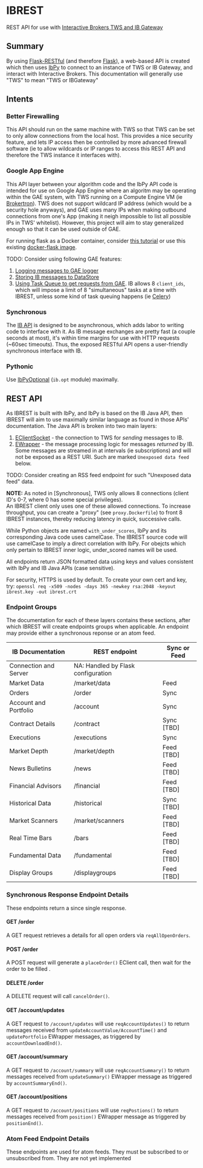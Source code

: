 # IBREST
REST API for use with [Interactive Brokers TWS and IB Gateway](https://www.interactivebrokers.com/en/index.php?f=5041&ns=T)

## Summary
By using [Flask-RESTful](http://flask-restful-cn.readthedocs.org/en/0.3.4/) (and therefore [Flask](http://flask.pocoo.org/)), a web-based API is created which then uses [IbPy](https://github.com/blampe/IbPy) to connect to an instance of TWS or IB Gateway, and interact with Interactive Brokers.  This documentation will generally use "TWS" to mean "TWS or IBGateway"

## Intents
### Better Firewalling
This API should run on the same machine with TWS so that TWS can be set to only allow connections from the local host.  This provides a nice security feature, and lets IP access then be controlled by more advanced firewall software (ie to allow wildcards or IP ranges to access this REST API and therefore the TWS instance it interfaces with). 

### Google App Engine
This API layer between your algorithm code and the IbPy API code is intended for use on Google App Engine where an algoritm may be operating within the GAE system, with TWS running on a Compute Engine VM (ie [Brokertron](http://www.brokertron.com/)).  TWS does not support wildcard IP address (which would be a security hole anyways), and GAE uses many IPs when making outbound connections from one's App (making it neigh impossible to list all possible IPs in TWS' whitelist).  However, this project will aim to stay generalized enough so that it can be used outside of GAE.  

For running flask as a Docker container, consider [this tutorial](http://containertutorials.com/docker-compose/flask-simple-app.html) or use this existing [docker-flask image](https://hub.docker.com/r/p0bailey/docker-flask/).

TODO: Consider using following GAE features:

1. [Logging messages to GAE logger](https://cloud.google.com/logging/docs/agent/installation)
2. [Storing IB messages to DataStore](https://cloud.google.com/datastore/docs/getstarted/start_python/)
3. [Using Task Queue to get requests from GAE](https://cloud.google.com/appengine/docs/java/taskqueue/rest/about_auth).  IB allows 8 `client_ids`, which will impose a limit of 8 "simultaneous" tasks at a time with IBREST, unless some kind of task queuing happens (ie [Celery](http://flask.pocoo.org/docs/0.10/patterns/celery/))
 
### Synchronous
The [IB API](https://www.interactivebrokers.com/en/software/api/api.htm) is designed to be asynchronous, which adds labor 
to writing code to interface with it.  As IB message exchanges are pretty fast (a couple seconds at most), it's within 
time margins for use with HTTP requests (~60sec timeouts).  Thus, the exposed RESTful API opens a user-friendly 
synchronous interface with IB.

### Pythonic
Use [IbPyOptional](https://code.google.com/p/ibpy/wiki/IbPyOptional) (`ib.opt` module) maximally. 

## REST API
As IBREST is built with IbPy, and IbPy is based on the IB Java API, then IBREST will aim to use maximally similar language as found in those APIs' documentation.  The Java API is broken into two main layers:

1. [EClientSocket](https://www.interactivebrokers.com/en/software/api/apiguide/java/java_eclientsocket_methods.htm) - the connection to TWS for _sending_ messages to IB. 
2. [EWrapper](https://www.interactivebrokers.com/en/software/api/apiguide/java/java_ewrapper_methods.htm) - the message processing logic for messages _returned_ by IB.  Some messages are streamed in at intervals (ie subscriptions) and will not be exposed as a REST URI.  Such are marked `Unexposed data feed` below. 

TODO: Consider creating an RSS feed endpoint for such "Unexposed data feed" data. 

**NOTE:** As noted in [Synchronous], TWS only allows 8 connections (client ID's 0-7, where 0 has some special privileges).  
An IBREST client only uses one of these allowed connections.  To increase throughput, you can create a "proxy" (see 
`proxy.Dockerfile`) to front 8 IBREST instances, thereby reducing latency in quick, successive calls.  
    
While Python objects are named `with_under_scores`, IbPy and its corresponding Java code uses camelCase.  The IBREST source code will use camelCase to imply a direct correlation with IbPy.  For obejcts which only pertain to IBREST inner logic, under_scored names will be used.

All endpoints return JSON formatted data using keys and values consistent with IbPy and IB Java APIs (case sensitive).

For security, HTTPS is used by default.  To create your own cert and key, try:
`openssl req -x509 -nodes -days 365 -newkey rsa:2048 -keyout ibrest.key -out ibrest.crt`

### Endpoint Groups
The documentation for each of these layers contains these sections, after which IBREST will create endpoints groups when applicable.  An endpoint may provide either a synchronous reponse or an atom feed.

IB Documentation | REST endpoint | Sync or Feed
---------------- | ------------- | --------------------
Connection and Server | NA: Handled by Flask configuration
Market Data | /market/data | Feed
Orders| /order | Sync
Account and Portfolio | /account | Sync
Contract Details | /contract | Sync [TBD]
Executions | /executions | Sync 
Market Depth | /market/depth | Feed [TBD]
News Bulletins | /news | Feed [TBD]
Financial Advisors | /financial | Feed [TBD]
Historical Data | /historical | Sync [TBD]
Market Scanners | /market/scanners | Feed [TBD]
Real Time Bars| /bars | Feed [TBD]
Fundamental Data | /fundamental | Feed [TBD]
Display Groups| /displaygroups | Feed [TBD]

 
### Synchronous Response Endpoint Details
These endpoints return a since single response.   
 
#### GET /order
A GET request retrieves a details for all open orders via `reqAllOpenOrders`.

#### POST /order
A POST request will generate a `placeOrder()` EClient call, then wait for the order to be filled .

#### DELETE /order
A DELETE request will call `cancelOrder()`.

#### GET /account/updates
A GET request to `/account/updates` will use `reqAccountUpdates()` to return messages received from `updateAccountValue/AccountTime()` and `updatePortfolio` EWrapper messages, as triggered by `accountDownloadEnd()`.

#### GET /account/summary
A GET request to `/account/summary` will use `reqAccountSummary()` to return messages received from `updateSummary()` EWrapper message as triggered by `accountSummaryEnd()`.

#### GET /account/positions
A GET request to `/account/positions` will use `reqPostions()` to return messages received from `position()` EWrapper message as triggered by `positionEnd()`.

### Atom Feed Endpoint Details
These endpoints are used for atom feeds.  They must be subscribed to or unsubscribed from.  They are not yet implemented
